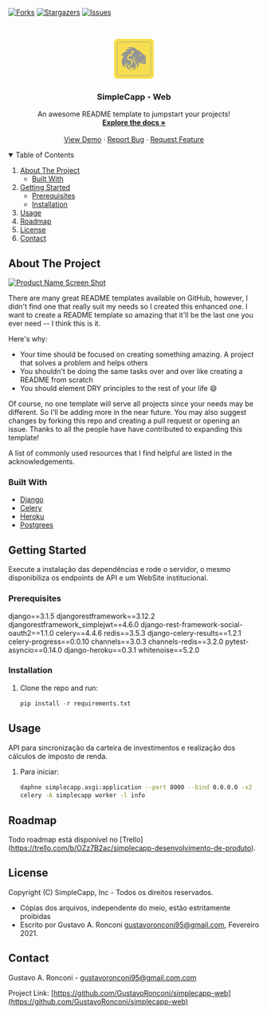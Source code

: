 <!--
*** Thanks for checking out the Best-README-Template. If you have a suggestion
*** that would make this better, please fork the repo and create a pull request
*** or simply open an issue with the tag "enhancement".
*** Thanks again! Now go create something AMAZING! :D
-->



<!-- PROJECT SHIELDS -->
<!--
*** I'm using markdown "reference style" links for readability.
*** Reference links are enclosed in brackets [ ] instead of parentheses ( ).
*** See the bottom of this document for the declaration of the reference variables
*** for contributors-url, forks-url, etc. This is an optional, concise syntax you may use.
*** https://www.markdownguide.org/basic-syntax/#reference-style-links
-->
[![Forks][forks-shield]][forks-url]
[![Stargazers][stars-shield]][stars-url]
[![Issues][issues-shield]][issues-url]



<!-- PROJECT LOGO -->
<br />
<p align="center">
  <a href="https://github.com/othneildrew/Best-README-Template">
    <img src="static/images/logo.png" alt="Logo" width="80" height="80">
  </a>

  <h3 align="center">SimpleCapp - Web</h3>

  <p align="center">
    An awesome README template to jumpstart your projects!
    <br />
    <a href="https://github.com/othneildrew/Best-README-Template"><strong>Explore the docs »</strong></a>
    <br />
    <br />
    <a href="https://github.com/othneildrew/Best-README-Template">View Demo</a>
    ·
    <a href="https://github.com/othneildrew/Best-README-Template/issues">Report Bug</a>
    ·
    <a href="https://github.com/othneildrew/Best-README-Template/issues">Request Feature</a>
  </p>
</p>



<!-- TABLE OF CONTENTS -->
<details open="open">
  <summary>Table of Contents</summary>
  <ol>
    <li>
      <a href="#about-the-project">About The Project</a>
      <ul>
        <li><a href="#built-with">Built With</a></li>
      </ul>
    </li>
    <li>
      <a href="#getting-started">Getting Started</a>
      <ul>
        <li><a href="#prerequisites">Prerequisites</a></li>
        <li><a href="#installation">Installation</a></li>
      </ul>
    </li>
    <li><a href="#usage">Usage</a></li>
    <li><a href="#roadmap">Roadmap</a></li>
    <li><a href="#license">License</a></li>
    <li><a href="#contact">Contact</a></li>
  </ol>
</details>



<!-- ABOUT THE PROJECT -->
## About The Project

[![Product Name Screen Shot][product-screenshot]](https://example.com)

There are many great README templates available on GitHub, however, I didn't find one that really suit my needs so I created this enhanced one. I want to create a README template so amazing that it'll be the last one you ever need -- I think this is it.

Here's why:
* Your time should be focused on creating something amazing. A project that solves a problem and helps others
* You shouldn't be doing the same tasks over and over like creating a README from scratch
* You should element DRY principles to the rest of your life :smile:

Of course, no one template will serve all projects since your needs may be different. So I'll be adding more in the near future. You may also suggest changes by forking this repo and creating a pull request or opening an issue. Thanks to all the people have have contributed to expanding this template!

A list of commonly used resources that I find helpful are listed in the acknowledgements.

### Built With

* [Django](https://www.djangoproject.com/)
* [Celery](https://docs.celeryproject.org/)
* [Heroku](https://heroku.com)
* [Postgrees](https://postgrees.org)



<!-- GETTING STARTED -->
## Getting Started

Execute a instalação das dependências e rode o servidor, o mesmo disponibiliza os endpoints de API e um WebSite institucional.

### Prerequisites

django==3.1.5
djangorestframework==3.12.2
djangorestframework_simplejwt==4.6.0
django-rest-framework-social-oauth2==1.1.0
celery==4.4.6
redis==3.5.3
django-celery-results==1.2.1
celery-progress==0.0.10
channels==3.0.3
channels-redis==3.2.0
pytest-asyncio==0.14.0
django-heroku==0.3.1
whitenoise==5.2.0

### Installation

1. Clone the repo and run:
   ```python
   pip install -r requirements.txt
   ```


<!-- USAGE EXAMPLES -->
## Usage

API para sincronização da carteira de investimentos e realização dos cálculos de imposto de renda.

1. Para iniciar:
   ```sh
   daphne simplecapp.asgi:application --port 8000 --bind 0.0.0.0 -v2
   celery -A simplecapp worker -l info  
   ```


<!-- ROADMAP -->
## Roadmap

Todo roadmap está disponível no [Trello] (https://trello.com/b/OZz7B2ac/simplecapp-desenvolvimento-de-produto).



<!-- LICENSE -->
## License

Copyright (C) SimpleCapp, Inc - Todos os direitos reservados.
 * Cópias dos arquivos, independente do meio, estão estritamente proibidas
 * Escrito por Gustavo A. Ronconi <gustavoronconi95@gmail.com>, Fevereiro 2021.



<!-- CONTACT -->
## Contact

Gustavo A. Ronconi - gustavoronconi95@gmail.com.com

Project Link: [https://github.com/GustavoRonconi/simplecapp-web](https://github.com/GustavoRonconi/simplecapp-web)



<!-- MARKDOWN LINKS & IMAGES -->
<!-- https://www.markdownguide.org/basic-syntax/#reference-style-links -->
[contributors-shield]: https://img.shields.io/github/contributors/othneildrew/Best-README-Template.svg?style=for-the-badge
[contributors-url]: https://github.com/othneildrew/Best-README-Template/graphs/contributors
[forks-shield]: https://img.shields.io/github/forks/othneildrew/Best-README-Template.svg?style=for-the-badge
[forks-url]: https://github.com/othneildrew/Best-README-Template/network/members
[stars-shield]: https://img.shields.io/github/stars/othneildrew/Best-README-Template.svg?style=for-the-badge
[stars-url]: https://github.com/othneildrew/Best-README-Template/stargazers
[issues-shield]: https://img.shields.io/github/issues/othneildrew/Best-README-Template.svg?style=for-the-badge
[issues-url]: https://github.com/othneildrew/Best-README-Template/issues
[license-shield]: https://img.shields.io/github/license/othneildrew/Best-README-Template.svg?style=for-the-badge
[license-url]: https://github.com/othneildrew/Best-README-Template/blob/master/LICENSE.txt
[linkedin-shield]: https://img.shields.io/badge/-LinkedIn-black.svg?style=for-the-badge&logo=linkedin&colorB=555
[linkedin-url]: https://linkedin.com/in/othneildrew
[product-screenshot]: images/screenshot.png
